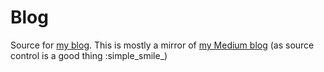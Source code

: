 # Blog

Source for [my blog](https://timwspence.github.io/blog/). This is mostly
a mirror of [my Medium blog](https://medium.com/@timothywspence)
(as source control is a good thing :simple_smile_)
